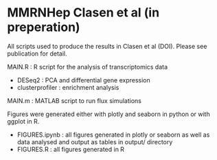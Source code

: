 # MMRNHep Clasen et al (in preperation)

All scripts used to produce the results in Clasen et al (DOI). Please see publication for detail.

MAIN.R : R script for the analysis of transcriptomics data
* DESeq2 : PCA and differential gene expression
* clusterprofiler : enrichment analysis

MAIN.m : MATLAB script to run flux simulations

Figures were generated either with plotly and seaborn in python or with ggplot in R.
* FIGURES.ipynb : all figures generated in plotly or seaborn as well as data analysed and output as tables in output/ directory
* FIGURES.R : all figures generated in R 
